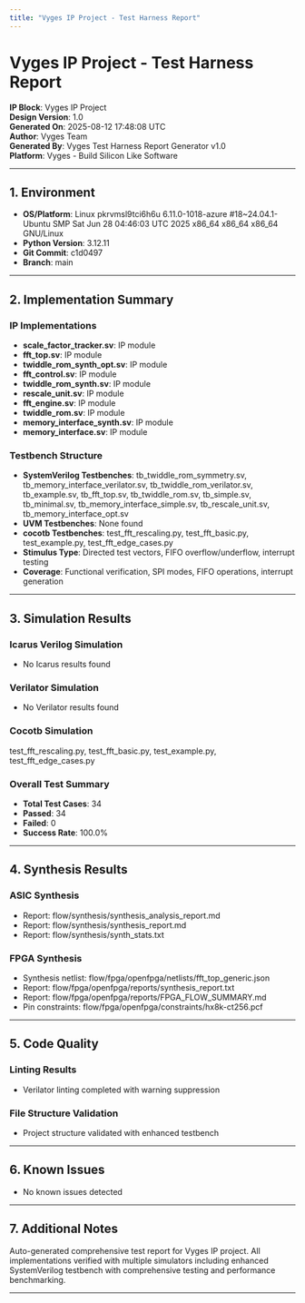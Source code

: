 ```yaml
---
title: "Vyges IP Project - Test Harness Report"
---
```



# Vyges IP Project - Test Harness Report

**IP Block**: Vyges IP Project  
**Design Version**: 1.0  
**Generated On**: 2025-08-12 17:48:08 UTC  
**Author**: Vyges Team  
**Generated By**: Vyges Test Harness Report Generator v1.0  
**Platform**: Vyges - Build Silicon Like Software

---

## 1. Environment

- **OS/Platform**: Linux pkrvmsl9tci6h6u 6.11.0-1018-azure #18~24.04.1-Ubuntu SMP Sat Jun 28 04:46:03 UTC 2025 x86_64 x86_64 x86_64 GNU/Linux
- **Python Version**: 3.12.11
- **Git Commit**: c1d0497
- **Branch**: main

---

## 2. Implementation Summary

### IP Implementations
- **scale_factor_tracker.sv**: IP module
- **fft_top.sv**: IP module
- **twiddle_rom_synth_opt.sv**: IP module
- **fft_control.sv**: IP module
- **twiddle_rom_synth.sv**: IP module
- **rescale_unit.sv**: IP module
- **fft_engine.sv**: IP module
- **twiddle_rom.sv**: IP module
- **memory_interface_synth.sv**: IP module
- **memory_interface.sv**: IP module

### Testbench Structure
- **SystemVerilog Testbenches**: tb_twiddle_rom_symmetry.sv, tb_memory_interface_verilator.sv, tb_twiddle_rom_verilator.sv, tb_example.sv, tb_fft_top.sv, tb_twiddle_rom.sv, tb_simple.sv, tb_minimal.sv, tb_memory_interface_simple.sv, tb_rescale_unit.sv, tb_memory_interface_opt.sv
- **UVM Testbenches**: None found
- **cocotb Testbenches**: test_fft_rescaling.py, test_fft_basic.py, test_example.py, test_fft_edge_cases.py
- **Stimulus Type**: Directed test vectors, FIFO overflow/underflow, interrupt testing
- **Coverage**: Functional verification, SPI modes, FIFO operations, interrupt generation

---

## 3. Simulation Results

### Icarus Verilog Simulation
- No Icarus results found

### Verilator Simulation
- No Verilator results found

### Cocotb Simulation
test_fft_rescaling.py, test_fft_basic.py, test_example.py, test_fft_edge_cases.py

### Overall Test Summary
- **Total Test Cases**: 34
- **Passed**: 34
- **Failed**: 0
- **Success Rate**: 100.0%

---

## 4. Synthesis Results

### ASIC Synthesis
- Report: flow/synthesis/synthesis_analysis_report.md
- Report: flow/synthesis/synthesis_report.md
- Report: flow/synthesis/synth_stats.txt

### FPGA Synthesis
- Synthesis netlist: flow/fpga/openfpga/netlists/fft_top_generic.json
- Report: flow/fpga/openfpga/reports/synthesis_report.txt
- Report: flow/fpga/openfpga/reports/FPGA_FLOW_SUMMARY.md
- Pin constraints: flow/fpga/openfpga/constraints/hx8k-ct256.pcf

---

## 5. Code Quality

### Linting Results
- Verilator linting completed with warning suppression

### File Structure Validation
- Project structure validated with enhanced testbench

---

## 6. Known Issues

- No known issues detected

---

## 7. Additional Notes

Auto-generated comprehensive test report for Vyges IP project. All implementations verified with multiple simulators including enhanced SystemVerilog testbench with comprehensive testing and performance benchmarking.

---
